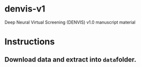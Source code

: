 # denvis-v1
Deep Neural Virtual Screening (DENVIS) v1.0 manuscript material

# Instructions
## Download data and extract into `data`folder.

